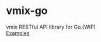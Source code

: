 # vmix-go
vmix RESTful API library for Go.(WIP)  
[Examples](https://github.com/FlowingSPDG/vmix-go/tree/master/examples)